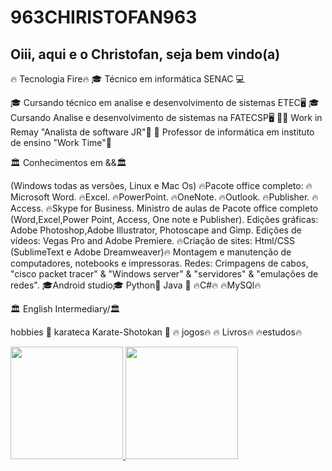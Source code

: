 # 963CHIRISTOFAN963
## Oiii, aqui e o Christofan, seja bem vindo(a) ##

🔥 Tecnologia Fire🔥
🎓 Técnico em informática SENAC 💻

🎓 Cursando técnico em analise e desenvolvimento de sistemas ETEC🖥️
🎓 Cursando Analise e desenvolvimento de sistemas na FATECSP🖥️
👨‍💻 Work in Remay "Analista de software JR"🏦
🥼 Professor de informática em instituto de ensino "Work Time"🥼

🏛️ Conhecimentos em &&🏛️ 

(Windows todas as versões, Linux e Mac Os)
🔥Pacote office completo:
🔥Microsoft Word.
🔥Excel.
🔥PowerPoint.
🔥OneNote.
🔥Outlook.
🔥Publisher.
🔥Access.
🔥Skype for Business.
Ministro de aulas de Pacote office completo (Word,Excel,Power Point, Access, One 
note e Publisher).
Edições gráficas: Adobe Photoshop,Adobe Illustrator, Photoscape and Gimp.
Edições de vídeos: Vegas Pro and Adobe Premiere.
🔥Criação de sites: Html/CSS (SublimeText e Adobe Dreamweaver)🔥
Montagem e manutenção de computadores, notebooks e impressoras.
Redes: Crimpagens de cabos, "cisco packet tracer" & "Windows server" & "servidores" & "emulações de redes".
🎓Android studio🎓
Python🐲
Java 🐲
🔥C#🔥
🔥MySQl🔥

🏛️ English Intermediary/🏛️

hobbies
🥋 karateca Karate-Shotokan 🐲
🔥 jogos🔥
         🔥 Livros🔥
                    🔥estudos🔥
</div>
 <a href="https://github.com/963CHRISTOFAN963">
  <img height = "180em" src = "https://github-readme-stats.vercel.app/api?username=963Christofan963&show_icons=true&theme=dark&include_all_commits=true&count_private=true" />

<img height = "180em" src = "https://github-readme-stats.vercel.app/api/top-langs/?username=963Christofan963&layout=compact&langs_count= 16 & theme = dark" />
</div>
<div style = "display: inline_block"> <br>






